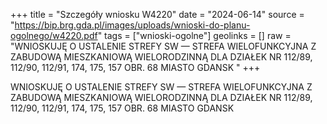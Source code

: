+++
title = "Szczegóły wniosku W4220"
date = "2024-06-14"
source = "https://bip.brg.gda.pl/images/uploads/wnioski-do-planu-ogolnego/w4220.pdf"
tags = ["wnioski-ogolne"]
geolinks = []
raw = "WNIOSKUJĘ O USTALENIE STREFY SW — STREFA WIELOFUNKCYJNA Z ZABUDOWĄ MIESZKANIOWĄ WIELORODZINNĄ DLA DZIAŁEK NR 112/89, 112/90, 112/91, 174, 175, 157 OBR. 68 MIASTO GDANSK "
+++

WNIOSKUJĘ O USTALENIE STREFY SW — STREFA WIELOFUNKCYJNA Z ZABUDOWĄ
MIESZKANIOWĄ WIELORODZINNĄ DLA DZIAŁEK NR 112/89, 112/90, 112/91, 174, 175, 157 OBR. 68
MIASTO GDANSK



